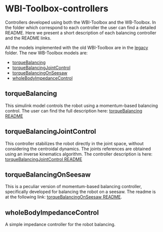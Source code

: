 # WBI-Toolbox-controllers
Controllers developed using both the WBI-Toolbox and the WB-Toolbox.
In the folder which correspond to each controller the user can find a detailed README. Here we present a short 
description of each balancing controller and the README links.

All the models implemented with the old WBI-Toolbox are in the [legacy](controllers/legacy) folder. The
new WB-Toolbox models are:

- [torqueBalancing](#torquebalancing)
- [torqueBalancingJointControl](#torquebalancingjointcontrol)
- [torqueBalancingOnSeesaw](#torquebalancingonseesaw)
- [wholeBodyImpedanceControl](#wholebodyimpedancecontrol)

## torqueBalancing
This simulink model controls the robot using a momentum-based balancing control.
The user can find the full description here: [torqueBalancing README](controllers/torqueBalancing/README.md)

## torqueBalancingJointControl
This controller stabilizes the robot directly in the joint space, without considering the centroidal dynamics. 
The joints references are obtained using an inverse kinematics algorithm. The controller description is here: [torqueBalancingJointControl README](controllers/torqueBalancingJointControl/README.md)

## torqueBalancingOnSeesaw
This is a peculiar version of momentum-based balancing controller, specifically developed for balancing the robot on a seesaw. The readme is at the following link: [torqueBalancingOnSeesaw README](controllers/torqueBalancingOnSeesaw/README.md).

## wholeBodyImpedanceControl
A simple impedance controller for the robot balancing. 
